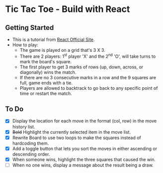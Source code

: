 # Tic Tac Toe - Build with React

## Getting Started

- This is a tutorial from [React Official Site](https://reactjs.org/tutorial/tutorial.html).
- How to play:
  - The game is played on a grid that's 3 X 3.
  - There are 2 players:
    1<sup>st</sup> player 'X' and the 2<sup>nd</sup> 'O', will take turns to mark the board's square.
  - The first player to get 3 marks of rows (up, down, across, or diagonally) wins the match.
  - If there are no 3 consecutive marks in a row and the 9 squares are full, game ends with a tie.
  - Players are allowed to backtrack to go back to any specific point of time or restart the match.

## To Do

- [x] Display the location for each move in the format (col, row) in the move history list.
- [x] <del>Bold</del> Highlight the currently selected item in the move list.
- [x] Rewrite Board to use two loops to make the squares instead of hardcoding them.
- [x] Add a toggle button that lets you sort the moves in either ascending or descending order.
- [x] When someone wins, highlight the three squares that caused the win.
- [ ] When no one wins, display a message about the result being a draw.
